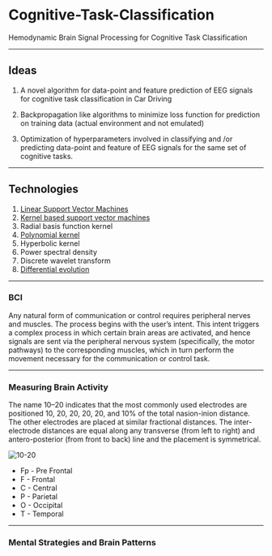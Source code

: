 # Cognitive-Task-Classification
Hemodynamic Brain Signal Processing for Cognitive Task Classification
- - - - 
## Ideas

1. A novel algorithm for data-point and feature prediction of  EEG signals for cognitive task classification in Car Driving

2. Backpropagation like algorithms to minimize loss function for prediction on training data (actual environment and not emulated)

3.  Optimization of hyperparameters involved in classifying and /or predicting data-point and feature of EEG signals for the same set of cognitive tasks.

- - - -

## Technologies 

1. [Linear Support Vector Machines](https://youtu.be/g8D5YL6cOSE)
2. [Kernel based support vector machines](https://link.springer.com/chapter/10.1007/978-3-319-41063-0_5)
3. Radial basis function kernel
4. [Polynomial kernel](https://data-flair.training/blogs/svm-kernel-functions/)
5. Hyperbolic kernel
6. Power spectral density 
7. Discrete wavelet transform 
8. [Differential evolution](https://www.mathworks.com/matlabcentral/fileexchange/18593-differential-evolution) 
- - - - 

### BCI

Any natural form of communication or control requires peripheral nerves and muscles.
The process begins with the user’s intent. This intent triggers a complex
process in which certain brain areas are activated, and hence signals are sent via
the peripheral nervous system (specifically, the motor pathways) to the corresponding
muscles, which in turn perform the movement necessary for the communication
or control task.
- - - - 
### Measuring Brain Activity

The name 10–20 indicates that the most
commonly used electrodes are positioned 10, 20, 20, 20, 20, and 10% of the total
nasion-inion distance. The other electrodes are placed at similar fractional distances.
The inter-electrode distances are equal along any transverse (from left to right) and
antero-posterior (from front to back) line and the placement is symmetrical.

![10-20](https://user-images.githubusercontent.com/44690292/61197021-22570180-a6f0-11e9-801c-1c447b24afc9.png)


* Fp - Pre Frontal
* F - Frontal
* C - Central
* P - Parietal
* O - Occipital
* T - Temporal

- - - - 

### Mental Strategies and Brain Patterns
